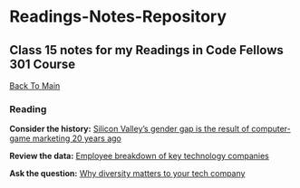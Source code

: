 # Readings-Notes-Repository

## Class 15 notes for my Readings in Code Fellows 301 Course

[Back To Main](README.md)


### Reading
**Consider the history:** [Silicon Valley’s gender gap is the result of computer-game marketing 20 years ago](https://qz.com/911737/silicon-valleys-gender-gap-is-the-result-of-computer-game-marketing-20-years-ago/)

**Review the data:** [Employee breakdown of key technology companies]()

**Ask the question:** [Why diversity matters to your tech company]()